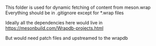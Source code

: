 This folder is used for dynamic fetching of content from meson.wrap
Everything should be in .gitignore except for *.wrap files

Ideally all the dependencies here would live in 
https://mesonbuild.com/Wrapdb-projects.html

But would need patch files and upstreamed to the wrapdb
